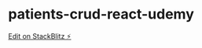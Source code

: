 # patients-crud-react-udemy

[Edit on StackBlitz ⚡️](https://stackblitz.com/edit/vitejs-vite-ayn3mt)